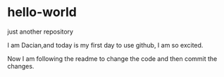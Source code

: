 # hello-world
just another repository

I am Dacian,and today is my first day to use github, I am so excited.

Now I am following the readme to change the code and then commit the changes.
